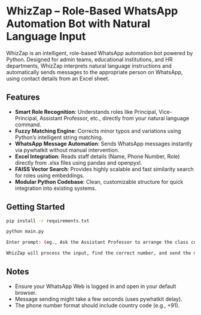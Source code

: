 # WhizZap – Role-Based WhatsApp Automation Bot with Natural Language Input

WhizZap is an intelligent, role-based WhatsApp automation bot powered by Python. Designed for admin teams, educational institutions, and HR departments, WhizZap interprets natural language instructions and automatically sends messages to the appropriate person on WhatsApp, using contact details from an Excel sheet.


## Features

* **Smart Role Recognition**: Understands roles like Principal, Vice-Principal, Assistant Professor, etc., directly from your natural language command.
* **Fuzzy Matching Engine**: Corrects minor typos and variations using Python’s intelligent string matching.
* **WhatsApp Message Automation**: Sends WhatsApp messages instantly via pywhatkit without manual intervention.
* **Excel Integration**: Reads staff details (Name, Phone Number, Role) directly from .xlsx files using pandas and openpyxl.
* **FAISS Vector Search**: Provides highly scalable and fast similarity search for roles using embeddings.
* **Modular Python Codebase**: Clean, customizable structure for quick integration into existing systems.


## Getting Started

```bash
pip install -r requirements.txt

python main.py

Enter prompt: (eg., Ask the Assistant Professor to arrange the class committee meeting at the department)

WhizZap will process the input, find the correct number, and send the message.
```


## Notes
* Ensure your WhatsApp Web is logged in and open in your default browser.
* Message sending might take a few seconds (uses pywhatkit delay).
* The phone number format should include country code (e.g., +91).




